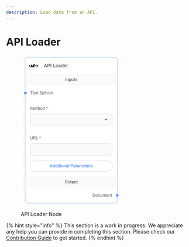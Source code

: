 ```yaml
---
description: Load data from an API.
---
```


# API Loader

<figure><img src="../../../.gitbook/assets/image (9) (1) (1) (1).png" alt="" width="273"><figcaption><p>API Loader Node</p></figcaption></figure>

{% hint style="info" %}
This section is a work in progress. We appreciate any help you can provide in completing this section. Please check our [Contribution Guide](../../../CONTRIBUTING.md) to get started.
{% endhint %}

